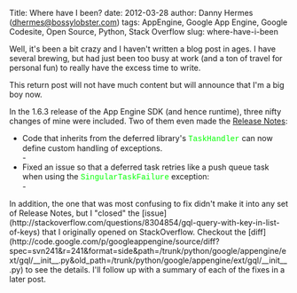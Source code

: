 Title: Where have I been?
date: 2012-03-28
author: Danny Hermes (dhermes@bossylobster.com)
tags: AppEngine, Google App Engine, Google Codesite, Open Source, Python, Stack Overflow
slug: where-have-i-been

Well, it's been a bit crazy and I haven't written a blog post in ages. I
have several brewing, but had just been too busy at work (and a ton of
travel for personal fun) to really have the excess time to write.

This return post will not have much content but will announce that I'm a
big boy now.

In the 1.6.3 release of the App Engine SDK (and hence runtime), three
nifty changes of mine were included. Two of them even made the [Release
Notes](http://code.google.com/p/googleappengine/wiki/SdkReleaseNotes#Version_1.6.3_-_February_28,_2012):

<ul>
<li>
Code that inherits from the deferred library's <span
style="color: lime; font-family: 'Courier New', Courier, monospace;">TaskHandler</span>
can now define custom handling of exceptions.

</li>
-   <http://code.google.com/p/googleappengine/issues/detail?id=6478>

<li>
Fixed an issue so that a deferred task retries like a push queue task
when using the <span
style="color: lime; font-family: 'Courier New', Courier, monospace;">SingularTaskFailure</span>
exception:

</li>
-   <http://code.google.com/p/googleappengine/issues/detail?id=6412>

</ul>
In addition, the one that was most confusing to fix didn't make it into
any set of Release Notes, but I "closed" the
[issue](http://stackoverflow.com/questions/8304854/gql-query-with-key-in-list-of-keys) that
I originally opened on StackOverflow. Checkout the
[diff](http://code.google.com/p/googleappengine/source/diff?spec=svn241&r=241&format=side&path=/trunk/python/google/appengine/ext/gql/__init__.py&old_path=/trunk/python/google/appengine/ext/gql/__init__.py) to
see the details. I'll follow up with a summary of each of the fixes in a
later post.

<a href="https://profiles.google.com/114760865724135687241" rel="author" style="display: none;">About Bossy Lobster</a>

